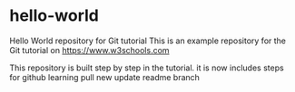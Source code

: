 # hello-world
Hello World repository for Git tutorial
This is an example repository for the Git tutorial on https://www.w3schools.com

This repository is built step by step in the tutorial.
it is now includes steps for github
learning pull 
new update readme branch
<added new branch>
